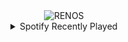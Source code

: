 <div align="center">
<picture>
    <source media="(prefers-color-scheme: dark)" srcset="https://i.ibb.co/JFH4rdsV/output-gif.gif">
    <source media="(prefers-color-scheme: light)" srcset="https://i.ibb.co/JFH4rdsV/output-gif.gif">
    <img alt="RENOS" src="https://i.ibb.co/JFH4rdsV/output-gif.gif">
</picture>
<details>
<summary>Spotify Recently Played</summary>
<img src="https://spotify-recently-played-readme.vercel.app/api?user=31d6d6zerc5ct6kck32na2ozsqf4&unique=1&width=400" alt="Spotify" />
</details>
</div>

<!-- Image deletion URL: https://ibb.co/6JFxDZWz/d8f31ec452377809e2ec81136fdbb8e1 -->